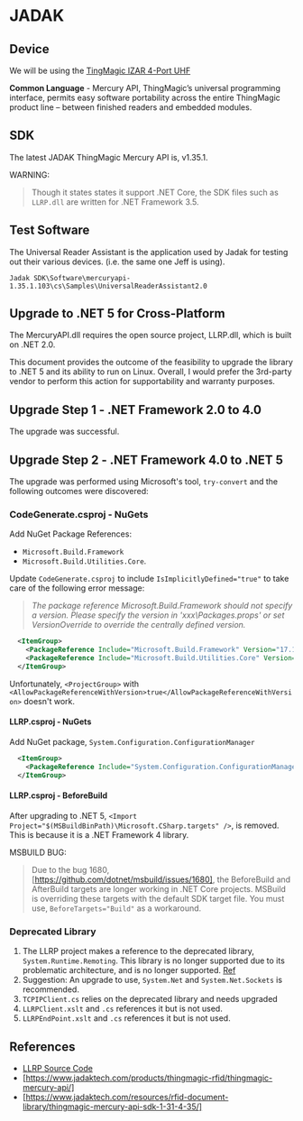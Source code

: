 # JADAK

## Device

We will be using the [TingMagic IZAR 4-Port UHF](https://www.atlasrfidstore.com/thingmagic-izar-4-port-uhf-rfid-reader-by-jadak/)

**Common Language** - Mercury API, ThingMagic’s universal programming interface, permits easy software portability across the entire ThingMagic product line – between finished readers and embedded modules.

## SDK

The latest JADAK ThingMagic Mercury API is, v1.35.1.

WARNING:
> Though it states states it support .NET Core, the SDK files such as `LLRP.dll` are written for .NET Framework 3.5.

## Test Software

The Universal Reader Assistant is the application used by Jadak for testing out their various devices. (i.e. the same one Jeff is using).

`Jadak SDK\Software\mercuryapi-1.35.1.103\cs\Samples\UniversalReaderAssistant2.0`

## Upgrade to .NET 5 for Cross-Platform

The MercuryAPI.dll requires the open source project, LLRP.dll, which is built on .NET 2.0.

This document provides the outcome of the feasibility to upgrade the library to .NET 5 and its ability to run on Linux. Overall, I would prefer the 3rd-party vendor to perform this action for supportability and warranty purposes.

## Upgrade Step 1 - .NET Framework 2.0 to 4.0

The upgrade was successful.

## Upgrade Step 2 - .NET Framework 4.0 to .NET 5

The upgrade was performed using Microsoft's tool, `try-convert` and the following outcomes were discovered:

### CodeGenerate.csproj - NuGets

Add NuGet Package References:

* `Microsoft.Build.Framework`
* `Microsoft.Build.Utilities.Core`.

Update `CodeGenerate.csproj` to include `IsImplicitlyDefined="true"` to take care of the following error message:

> _The package reference Microsoft.Build.Framework should not specify a version. Please specify the version in 'xxx\Packages.props' or set VersionOverride to override the centrally defined version._

```xml
  <ItemGroup>
    <PackageReference Include="Microsoft.Build.Framework" Version="17.1.0" IsImplicitlyDefined="true" />
    <PackageReference Include="Microsoft.Build.Utilities.Core" Version="17.1.0" IsImplicitlyDefined="true" />
  </ItemGroup>
```

Unfortunately, `<ProjectGroup>` with `<AllowPackageReferenceWithVersion>true</AllowPackageReferenceWithVersion>` doesn't work.

#### LLRP.csproj - NuGets

Add NuGet package, `System.Configuration.ConfigurationManager`

```xml
  <ItemGroup>
    <PackageReference Include="System.Configuration.ConfigurationManager" Version="5.0.0" IsImplicitlyDefined="true" />
  </ItemGroup>
```

#### LLRP.csproj - BeforeBuild

After upgrading to .NET 5, `<Import Project="$(MSBuildBinPath)\Microsoft.CSharp.targets" />`, is removed. This is because it is a .NET Framework 4 library.

MSBUILD BUG:
> Due to the bug 1680, [https://github.com/dotnet/msbuild/issues/1680], the BeforeBuild and AfterBuild targets are longer working in .NET Core projects. MSBuild is overriding these targets with the default SDK target file. You must use, `BeforeTargets="Build"` as a workaround.

### Deprecated Library

1. The LLRP project makes a reference to the deprecated library, `System.Runtime.Remoting`. This library is no longer supported due to its problematic architecture, and is no longer supported. [Ref](https://docs.microsoft.com/en-us/answers/questions/497557/net-50-not-supporting-remotingchannelstcp.html)
2. Suggestion: An upgrade to use, `System.Net` and `System.Net.Sockets` is recommended.
3. `TCPIPClient.cs` relies on the deprecated library and needs upgraded
4. `LLRPClient.xslt` and `.cs` references it but is not used.
5. `LLRPEndPoint.xslt` and `.cs` references it but is not used.

## References

* [LLRP Source Code](https://sourceforge.net/projects/llrp-toolkit/)
* [https://www.jadaktech.com/products/thingmagic-rfid/thingmagic-mercury-api/]
* [https://www.jadaktech.com/resources/rfid-document-library/thingmagic-mercury-api-sdk-1-31-4-35/]
